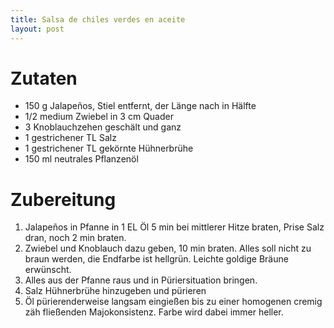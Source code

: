 ```yaml
---
title: Salsa de chiles verdes en aceite
layout: post
---
```


# Zutaten

- 150 g Jalapeños, Stiel entfernt, der Länge nach in Hälfte
- 1/2 medium Zwiebel in 3 cm Quader
- 3 Knoblauchzehen geschält und ganz
- 1 gestrichener TL Salz
- 1 gestrichener TL gekörnte Hühnerbrühe
- 150 ml neutrales Pflanzenöl

# Zubereitung

1. Jalapeños in Pfanne in 1 EL Öl 5 min bei mittlerer Hitze braten, Prise Salz dran, noch 2 min braten.
2. Zwiebel und Knoblauch dazu geben, 10 min braten. Alles soll nicht zu braun werden, die Endfarbe ist hellgrün. Leichte goldige Bräune erwünscht.
3. Alles aus der Pfanne raus und in Püriersituation bringen.
4. Salz Hühnerbrühe hinzugeben und pürieren
5. Öl pürierenderweise langsam eingießen bis zu einer homogenen cremig zäh fließenden Majokonsistenz. Farbe wird dabei immer heller.
